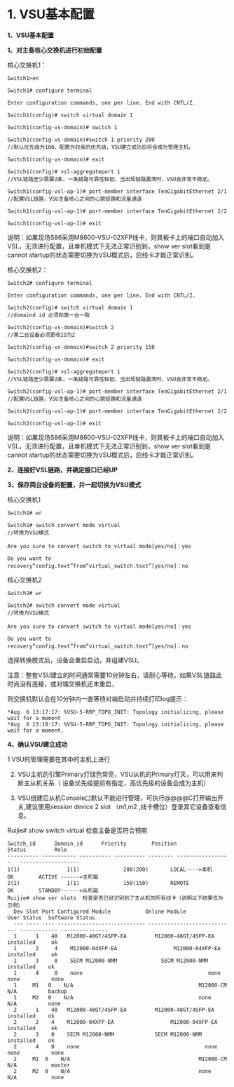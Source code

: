 # 1. VSU基本配置

**1、VSU基本配置**

**1、对主备核心交换机进行初始配置**

核心交换机1：

```text
Switch1>en

Switch1# configure terminal

Enter configuration commands, one per line. End with CNTL/Z.

Switch1(config)# switch virtual domain 1

Switch1(config-vs-domain)# switch 1

Switch1(config-vs-domain)#switch 1 priority 200    
//默认优先级为100，配置为较高的优先级，VSU建立成功后将会成为管理主机。

Switch1(config-vs-domain)# exit

Switch1(config)# vsl-aggregateport 1        
//VSL链路至少需要2条，一条链路可靠性较低，当出现链路震荡时，VSU会非常不稳定。

Switch1(config-vsl-ap-1)# port-member interface TenGigabitEthernet 2/1           
//配置VSL链路，VSU主备核心之间的心跳链路和流量通道

Switch1(config-vsl-ap-1)# port-member interface TenGigabitEthernet 2/2

Switch1(config-vsl-ap-1)# exit
```

说明：如果现场S86采用M8600-VSU-02XFP线卡，则其板卡上的端口自动加入VSL，无须进行配置，且单机模式下无法正常识别到，show ver slot看到是cannot startup的状态需要切换为VSU模式后，后线卡才能正常识别。

核心交换机2：

```text
Switch2# configure terminal

Enter configuration commands, one per line. End with CNTL/Z.

Switch2(config)# switch virtual domain 1  
//domaind id 必须和第一台一致

Switch2(config-vs-domain)#switch 2    
//第二台设备必须更改ID为2

Switch2(config-vs-domain)#switch 2 priority 150

Switch2(config-vs-domain)# exit

Switch2(config)# vsl-aggregateport 1      
//VSL链路至少需要2条，一条链路可靠性较低，当出现链路震荡时，VSU会非常不稳定。

Switch2(config-vsl-ap-1)# port-member interface TenGigabitEthernet 2/1        
//配置VSL链路，VSU主备核心之间的心跳链路和流量通道

Switch2(config-vsl-ap-1)# port-member interface TenGigabitEthernet 2/2

Switch2(config-vsl-ap-1)# exit
```

说明：如果现场S86采用M8600-VSU-02XFP线卡，则其板卡上的端口自动加入VSL，无须进行配置，且单机模式下无法正常识别到，show ver slot看到是cannot  startup的状态需要切换为VSU模式后，后线卡才能正常识别。

**2、连接好VSL链路，并确定接口已经UP**

**3、保存两台设备的配置，并一起切换为VSU模式**

核心交换机1

```text
Switch1# wr

Switch1# switch convert mode virtual         
//转换为VSU模式

Are you sure to convert switch to virtual mode[yes/no]：yes

Do you want to recovery“config.text”from“virtual_switch.text”[yes/no]：no  
```

核心交换机2

```text
Switch2# wr

Switch2# switch convert mode virtual  
//转换为VSU模式

Are you sure to convert switch to virtual mode[yes/no]：yes

Do you want to recovery“config.text”from“virtual_switch.text”[yes/no]：no
```

选择转换模式后，设备会重启启动，并组建VSU。

注意：整套VSU建立的时间通常需要10分钟左右，请耐心等待。如果VSL链路此时尚没有连接，或对端交换机还未重启，

则交换机默认会在10分钟内一直等待对端启动并持续打印log提示：

```text
*Aug  6 13:17:17: %VSU-5-RRP_TOPO_INIT: Topology initializing, please wait for a moment
*Aug  6 13:18:17: %VSU-5-RRP_TOPO_INIT: Topology initializing, please wait for a moment.
```

**4、确认VSU建立成功**

1.VSU的管理需要在其中的主机上进行

2. VSU主机的引擎Primary灯绿色常亮，VSU从机的Primary灯灭，可以用来判断主从机关系（ 设备优先级提前有指定，高优先级的设备会成为主机）

3. VSU组建后从机Console口默认不能进行管理，可执行@@@@C打开输出开关,建议使用session device 2 slot （m1,m2 ,线卡槽位）登录其它设备查看信息。

Ruijie\# show switch virtual   检查主备是否符合预期

```text
Switch_id      Domain_id      Priority        Position             Status         Role
---------- ----------- ---------- ---------- -------- -----------------   -------------------
1(1)               1(1)              200(200)       LOCAL---->本机     OK        ACTIVE ------>主机箱
2(2)               1(1)              150(150)       REMOTE                 OK        STANDBY------>从机箱
Ruijie# show ver slots  检查是否已经识别到了主从机的所有线卡（说明以下结果仅为示例）
  Dev Slot Port Configured Module           Online Module                       User Status  Software Status
  --- ---- ---- ---------------------------- ---------------------------- ------------ ---------------
  1      1    48   M12000-48GT/4SFP-EA         M12000-48GT/4SFP-EA        installed     ok            
  1      2     4    M12000-04XFP-EA                  M12000-04XFP-EA              installed     ok            
  1      3     0    SECM M12000-NMM              SECM M12000-NMM          installed    ok            
  1      4     0    none                                        none                                    none          none             
  1     M1   0    N/A                                        M12000-CM                         N/A          backup        
  1     M2   0    N/A                                        none                                     N/A          none           
  2      1    48   M12000-48GT/4SFP-EA         M12000-48GT/4SFP-EA       installed    ok            
  2      2    4    M12000-04XFP-EA                  M12000-04XFP-EA              installed     ok            
  2      3    0    SECM M12000-NMM             SECM M12000-NMM           installed    ok            
  2      4    0    none                                        none                                    none          none             
  2     M1  0    N/A                                         M12000-CM                       N/A           master         
  2     M2  0    N/A                                         none                                    N/A           none
```

